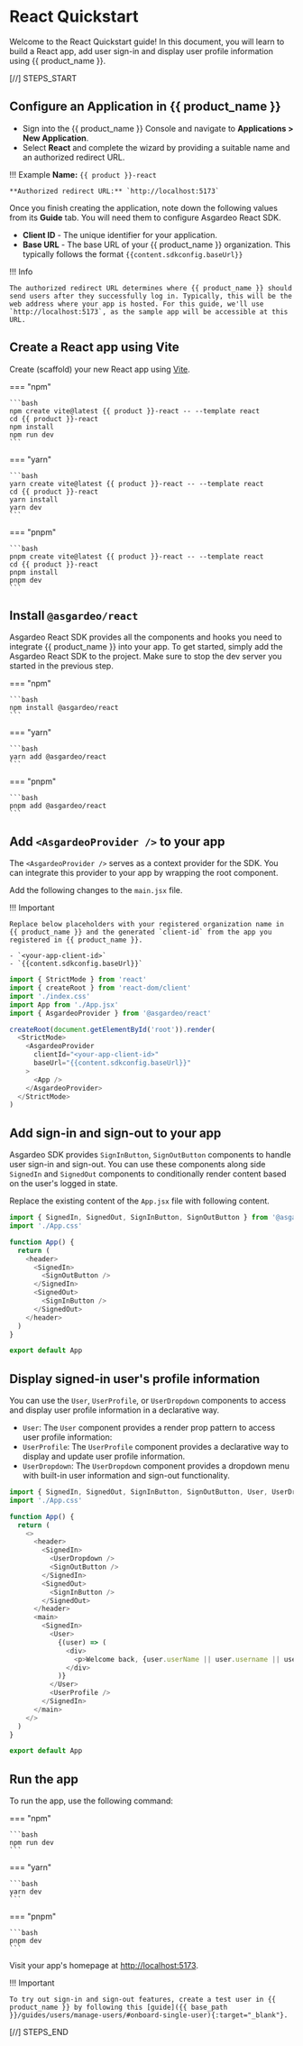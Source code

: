 # React Quickstart

Welcome to the React Quickstart guide! In this document, you will learn to build a React app, add user sign-in and display user profile information using {{ product_name }}.

[//] STEPS_START

## Configure an Application in {{ product_name }}

- Sign into the {{ product_name }} Console and navigate to **Applications > New Application**.
- Select **React** and complete the wizard by providing a suitable name and an authorized redirect URL.

!!! Example
    **Name:** `{{ product }}-react`

    **Authorized redirect URL:** `http://localhost:5173`

Once you finish creating the application, note down the following values from its **Guide** tab. You will need them to configure Asgardeo React SDK.

- **Client ID** - The unique identifier for your application.
- **Base URL** - The base URL of your {{ product_name }} organization. This typically follows the format `{{content.sdkconfig.baseUrl}}`

!!! Info

    The authorized redirect URL determines where {{ product_name }} should send users after they successfully log in. Typically, this will be the web address where your app is hosted. For this guide, we'll use `http://localhost:5173`, as the sample app will be accessible at this URL.

## Create a React app using Vite

Create (scaffold) your new React app using [Vite](https://vite.dev/).

=== "npm"

    ```bash
    npm create vite@latest {{ product }}-react -- --template react
    cd {{ product }}-react
    npm install
    npm run dev
    ```

=== "yarn"

    ```bash
    yarn create vite@latest {{ product }}-react -- --template react
    cd {{ product }}-react
    yarn install
    yarn dev
    ```

=== "pnpm"

    ```bash
    pnpm create vite@latest {{ product }}-react -- --template react
    cd {{ product }}-react
    pnpm install
    pnpm dev
    ```

## Install `@asgardeo/react`

Asgardeo React SDK provides all the components and hooks you need to integrate {{ product_name }} into your app. To get started, simply add the Asgardeo React SDK to the project. Make sure to stop the dev server you started in the previous step.

=== "npm"

    ```bash
    npm install @asgardeo/react
    ```

=== "yarn"

    ```bash
    yarn add @asgardeo/react
    ```

=== "pnpm"

    ```bash
    pnpm add @asgardeo/react
    ```

## Add `<AsgardeoProvider />` to your app

The `<AsgardeoProvider />` serves as a context provider for the SDK. You can integrate this provider to your app by wrapping the root component.

Add the following changes to the `main.jsx` file.

!!! Important

    Replace below placeholders with your registered organization name in {{ product_name }} and the generated `client-id` from the app you registered in {{ product_name }}.

    - `<your-app-client-id>`
    - `{{content.sdkconfig.baseUrl}}`

```javascript title="src/main.jsx" hl_lines="5 9-12 14"
import { StrictMode } from 'react'
import { createRoot } from 'react-dom/client'
import './index.css'
import App from './App.jsx'
import { AsgardeoProvider } from '@asgardeo/react'

createRoot(document.getElementById('root')).render(
  <StrictMode>
    <AsgardeoProvider
      clientId="<your-app-client-id>"
      baseUrl="{{content.sdkconfig.baseUrl}}"
    >
      <App />
    </AsgardeoProvider>
  </StrictMode>
)
```

## Add sign-in and sign-out to your app

Asgardeo SDK provides `SignInButton`, `SignOutButton` components to handle user sign-in and sign-out. You can use these components along side `SignedIn` and `SignedOut` components to conditionally render content based on the user's logged in state.

Replace the existing content of the `App.jsx` file with following content.

```javascript title="src/App.jsx"  hl_lines="1 7-12"
import { SignedIn, SignedOut, SignInButton, SignOutButton } from '@asgardeo/react'
import './App.css'

function App() {
  return (
    <header>
      <SignedIn>
        <SignOutButton />
      </SignedIn>
      <SignedOut>
        <SignInButton />
      </SignedOut>
    </header>
  )
}

export default App
```

## Display signed-in user's profile information

You can use the `User`, `UserProfile`, or `UserDropdown` components to access and display user profile information in a declarative way.

- `User`: The `User` component provides a render prop pattern to access user profile information:
- `UserProfile`: The `UserProfile` component provides a declarative way to display and update user profile information.
- `UserDropdown`: The `UserDropdown` component provides a dropdown menu with built-in user information and sign-out functionality.

```javascript title="src/App.jsx" hl_lines="1 9 18-25"
import { SignedIn, SignedOut, SignInButton, SignOutButton, User, UserDropdown, UserProfile } from '@asgardeo/react'
import './App.css'

function App() {
  return (
    <>
      <header>
        <SignedIn>
          <UserDropdown />
          <SignOutButton />
        </SignedIn>
        <SignedOut>
          <SignInButton />
        </SignedOut>
      </header>
      <main>
        <SignedIn>
          <User>
            {(user) => (
              <div>
                <p>Welcome back, {user.userName || user.username || user.sub}</p>
              </div>
            )}
          </User>
          <UserProfile />
        </SignedIn>
      </main>
    </>
  )
}

export default App
```

## Run the app

To run the app, use the following command:

=== "npm"

    ```bash
    npm run dev
    ```
    
=== "yarn"

    ```bash
    yarn dev
    ```
    
=== "pnpm"

    ```bash
    pnpm dev
    ```

Visit your app's homepage at [http://localhost:5173](http://localhost:5173).

!!! Important

    To try out sign-in and sign-out features, create a test user in {{ product_name }} by following this [guide]({{ base_path }}/guides/users/manage-users/#onboard-single-user){:target="_blank"}.

[//] STEPS_END
